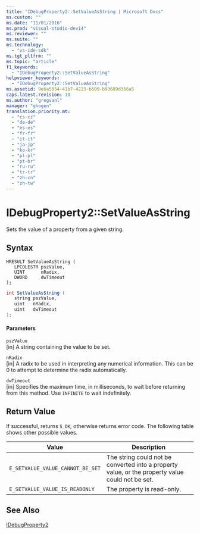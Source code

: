```yaml
---
title: "IDebugProperty2::SetValueAsString | Microsoft Docs"
ms.custom: ""
ms.date: "11/01/2016"
ms.prod: "visual-studio-dev14"
ms.reviewer: ""
ms.suite: ""
ms.technology: 
  - "vs-ide-sdk"
ms.tgt_pltfrm: ""
ms.topic: "article"
f1_keywords: 
  - "IDebugProperty2::SetValueAsString"
helpviewer_keywords: 
  - "IDebugProperty2::SetValueAsString"
ms.assetid: 9e6a5054-41b7-4223-b509-b93689d366a5
caps.latest.revision: 10
ms.author: "gregvanl"
manager: "ghogen"
translation.priority.mt: 
  - "cs-cz"
  - "de-de"
  - "es-es"
  - "fr-fr"
  - "it-it"
  - "ja-jp"
  - "ko-kr"
  - "pl-pl"
  - "pt-br"
  - "ru-ru"
  - "tr-tr"
  - "zh-cn"
  - "zh-tw"
---
```

# IDebugProperty2::SetValueAsString
Sets the value of a property from a given string.  
  
## Syntax  
  
```cpp#  
HRESULT SetValueAsString (   
   LPCOLESTR pszValue,  
   UINT      nRadix,  
   DWORD     dwTimeout  
);  
```  
  
```c#  
int SetValueAsString (   
   string pszValue,  
   uint   nRadix,  
   uint   dwTimeout  
);  
```  
  
#### Parameters  
 `pszValue`  
 [in] A string containing the value to be set.  
  
 `nRadix`  
 [in] A radix to be used in interpreting any numerical information. This can be 0 to attempt to determine the radix automatically.  
  
 `dwTimeout`  
 [in] Specifies the maximum time, in milliseconds, to wait before returning from this method. Use `INFINITE` to wait indefinitely.  
  
## Return Value  
 If successful, returns `S_OK`; otherwise returns error code. The following table shows other possible values.  
  
|Value|Description|  
|-----------|-----------------|  
|`E_SETVALUE_VALUE_CANNOT_BE_SET`|The string could not be converted into a property value, or the property value could not be set.|  
|`E_SETVALUE_VALUE_IS_READONLY`|The property is read-only.|  
  
## See Also  
 [IDebugProperty2](../../../extensibility/debugger/reference/idebugproperty2.md)